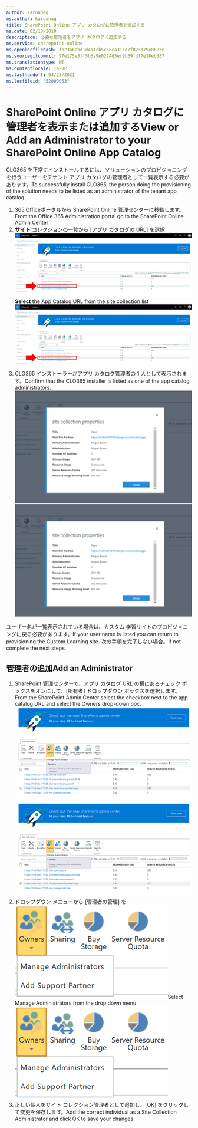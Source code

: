 ```yaml
---
author: karuanag
ms.author: karuanag
title: SharePoint Online アプリ カタログに管理者を追加する
ms.date: 02/10/2019
description: 必要な管理者をアプリ カタログに追加する
ms.service: sharepoint-online
ms.openlocfilehash: fb23a6abd1d4a1cb5c66ca31cd7f823d79e8623e
ms.sourcegitcommit: 97e175e5ff5b6a9e0274d5ec9b39fdf7e18eb387
ms.translationtype: MT
ms.contentlocale: ja-JP
ms.lasthandoff: 04/25/2021
ms.locfileid: "52000053"
---
```

# <a name="view-or-add-an-administrator-to-your-sharepoint-online-app-catalog"></a><span data-ttu-id="efab8-103">SharePoint Online アプリ カタログに管理者を表示または追加する</span><span class="sxs-lookup"><span data-stu-id="efab8-103">View or Add an Administrator to your SharePoint Online App Catalog</span></span>

<span data-ttu-id="efab8-104">CLO365 を正常にインストールするには、ソリューションのプロビジョニングを行うユーザーをテナント アプリ カタログの管理者として一覧表示する必要があります。</span><span class="sxs-lookup"><span data-stu-id="efab8-104">To successfully install CLO365, the person doing the provisioning of the solution needs to be listed as an administrator of the tenant app catalog.</span></span>

1. <span data-ttu-id="efab8-105">365 Officeポータルから SharePoint Online 管理センターに移動します。</span><span class="sxs-lookup"><span data-stu-id="efab8-105">From the Office 365 Administration portal go to the SharePoint Online Admin Center</span></span>
1. <span data-ttu-id="efab8-106">**サイト** コレクションの一覧から [アプリ カタログの URL] を選択 ![appadmin_url.png](media/appadmin_url.png)</span><span class="sxs-lookup"><span data-stu-id="efab8-106">**Select** the App Catalog URL from the site collection list ![appadmin_url.png](media/appadmin_url.png)</span></span>
1. <span data-ttu-id="efab8-107">CLO365 インストーラーがアプリ カタログ管理者の 1 人として表示されます。</span><span class="sxs-lookup"><span data-stu-id="efab8-107">Confirm that the CLO365 installer is listed as one of the app catalog administrators.</span></span>
<span data-ttu-id="efab8-108">![appadmin_dialog.png](media/appadmin_dialog.png)</span><span class="sxs-lookup"><span data-stu-id="efab8-108">![appadmin_dialog.png](media/appadmin_dialog.png)</span></span>

<span data-ttu-id="efab8-109">ユーザー名が一覧表示されている場合は、カスタム 学習サイトのプロビジョニングに戻る必要があります。</span><span class="sxs-lookup"><span data-stu-id="efab8-109">If your user name is listed you can return to provisioning the Custom Learning site.</span></span>  <span data-ttu-id="efab8-110">次の手順を完了しない場合。</span><span class="sxs-lookup"><span data-stu-id="efab8-110">If not complete the next steps.</span></span> 

## <a name="add-an-administrator"></a><span data-ttu-id="efab8-111">管理者の追加</span><span class="sxs-lookup"><span data-stu-id="efab8-111">Add an Administrator</span></span>

1. <span data-ttu-id="efab8-112">SharePoint 管理センターで、アプリ カタログ URL の横にあるチェック ボックスをオンにして、[所有者] ドロップダウン ボックスを選択します。</span><span class="sxs-lookup"><span data-stu-id="efab8-112">From the SharePoint Admin Center select the checkbox next to the app catalog URL and select the Owners drop-down box.</span></span>
<span data-ttu-id="efab8-113">![appadmin_owner.png](media/appadmin_owner.png)</span><span class="sxs-lookup"><span data-stu-id="efab8-113">![appadmin_owner.png](media/appadmin_owner.png)</span></span>
1. <span data-ttu-id="efab8-114">ドロップダウン メニューから [管理者の管理] を ![ 選択appadmin_owner.png](media/appadmin_manage.png)</span><span class="sxs-lookup"><span data-stu-id="efab8-114">Select Manage Administrators from the drop down menu ![appadmin_owner.png](media/appadmin_manage.png)</span></span>
1. <span data-ttu-id="efab8-115">正しい個人をサイト コレクション管理者として追加し、[OK] をクリックして変更を保存します。</span><span class="sxs-lookup"><span data-stu-id="efab8-115">Add the correct individual as a Site Collection Administrator and click OK to save your changes.</span></span>
